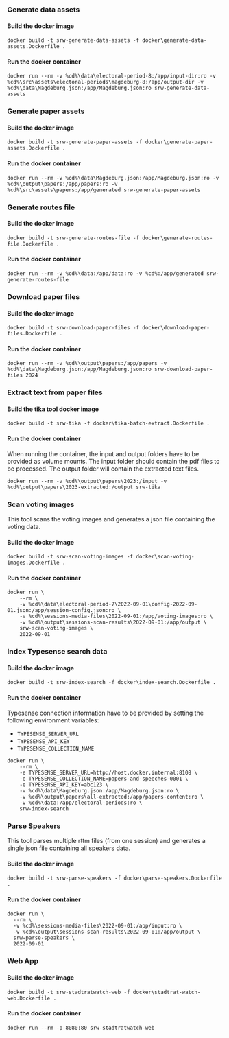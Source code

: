 
### Generate data assets

#### Build the docker image
```shell
docker build -t srw-generate-data-assets -f docker\generate-data-assets.Dockerfile .
```

#### Run the docker container
```shell
docker run --rm -v %cd%\data\electoral-period-8:/app/input-dir:ro -v %cd%\src\assets\electoral-periods\magdeburg-8:/app/output-dir -v %cd%\data\Magdeburg.json:/app/Magdeburg.json:ro srw-generate-data-assets
```


### Generate paper assets

#### Build the docker image
```shell
docker build -t srw-generate-paper-assets -f docker\generate-paper-assets.Dockerfile .
```

#### Run the docker container
```shell
docker run --rm -v %cd%\data\Magdeburg.json:/app/Magdeburg.json:ro -v %cd%\output\papers:/app/papers:ro -v %cd%\src\assets\papers:/app/generated srw-generate-paper-assets
```


### Generate routes file

#### Build the docker image
```shell
docker build -t srw-generate-routes-file -f docker\generate-routes-file.Dockerfile .
```

#### Run the docker container
```shell
docker run --rm -v %cd%\data:/app/data:ro -v %cd%:/app/generated srw-generate-routes-file
```


### Download paper files

#### Build the docker image
```shell
docker build -t srw-download-paper-files -f docker\download-paper-files.Dockerfile .
```

#### Run the docker container
```shell
docker run --rm -v %cd%\output\papers:/app/papers -v %cd%\data\Magdeburg.json:/app/Magdeburg.json:ro srw-download-paper-files 2024
```


### Extract text from paper files

#### Build the tika tool docker image 
```shell
docker build -t srw-tika -f docker\tika-batch-extract.Dockerfile .
```

#### Run the docker container
When running the container, the input and output folders have to be provided as volume mounts. The input folder should contain the pdf files to be processed. The output folder will contain the extracted text files.
```shell 
docker run --rm -v %cd%\output\papers\2023:/input -v %cd%\output\papers\2023-extracted:/output srw-tika
```


### Scan voting images
This tool scans the voting images and generates a json file containing the voting data.

#### Build the docker image
```shell
docker build -t srw-scan-voting-images -f docker\scan-voting-images.Dockerfile .
```

#### Run the docker container
```shell
docker run \
	--rm \
	-v %cd%\data\electoral-period-7\2022-09-01\config-2022-09-01.json:/app/session-config.json:ro \
	-v %cd%\sessions-media-files\2022-09-01:/app/voting-images:ro \
	-v %cd%\output\sessions-scan-results\2022-09-01:/app/output \
	srw-scan-voting-images \
	2022-09-01
```


### Index Typesense search data

#### Build the docker image
```shell
docker build -t srw-index-search -f docker\index-search.Dockerfile .
```

#### Run the docker container

Typesense connection information have to be provided by setting the following environment variables:
- `TYPESENSE_SERVER_URL`
- `TYPESENSE_API_KEY`
- `TYPESENSE_COLLECTION_NAME`

```shell
docker run \
	--rm \
	-e TYPESENSE_SERVER_URL=http://host.docker.internal:8108 \
	-e TYPESENSE_COLLECTION_NAME=papers-and-speeches-0001 \
	-e TYPESENSE_API_KEY=abc123 \
	-v %cd%\data\Magdeburg.json:/app/Magdeburg.json:ro \
	-v %cd%\output\papers\all-extracted:/app/papers-content:ro \
	-v %cd%\data:/app/electoral-periods:ro \
	srw-index-search
```


### Parse Speakers
This tool parses multiple rttm files (from one session) and generates a single json file containing all speakers data.

#### Build the docker image
```shell
docker build -t srw-parse-speakers -f docker\parse-speakers.Dockerfile .
```

#### Run the docker container
```shell
docker run \
  --rm \
  -v %cd%\sessions-media-files\2022-09-01:/app/input:ro \
  -v %cd%\output\sessions-scan-results\2022-09-01:/app/output \
  srw-parse-speakers \
  2022-09-01
```


### Web App

#### Build the docker image
```shell
docker build -t srw-stadtratwatch-web -f docker\stadtrat-watch-web.Dockerfile .
```

#### Run the docker container
```shell
docker run --rm -p 8080:80 srw-stadtratwatch-web
```
